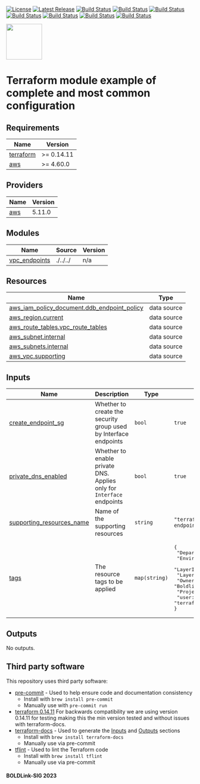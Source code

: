 [![License](https://img.shields.io/badge/License-Apache-blue.svg)](https://github.com/boldlink/terraform-aws-vpc-endpoints/blob/main/LICENSE)
[![Latest Release](https://img.shields.io/github/release/boldlink/terraform-aws-vpc-endpoints.svg)](https://github.com/boldlink/terraform-aws-vpc-endpoints/releases/latest)
[![Build Status](https://github.com/boldlink/terraform-aws-vpc-endpoints/actions/workflows/update.yaml/badge.svg)](https://github.com/boldlink/terraform-aws-vpc-endpoints/actions)
[![Build Status](https://github.com/boldlink/terraform-aws-vpc-endpoints/actions/workflows/release.yaml/badge.svg)](https://github.com/boldlink/terraform-aws-vpc-endpoints/actions)
[![Build Status](https://github.com/boldlink/terraform-aws-vpc-endpoints/actions/workflows/pre-commit.yaml/badge.svg)](https://github.com/boldlink/terraform-aws-vpc-endpoints/actions)
[![Build Status](https://github.com/boldlink/terraform-aws-vpc-endpoints/actions/workflows/pr-labeler.yaml/badge.svg)](https://github.com/boldlink/terraform-aws-vpc-endpoints/actions)
[![Build Status](https://github.com/boldlink/terraform-aws-vpc-endpoints/actions/workflows/module-examples-tests.yaml/badge.svg)](https://github.com/boldlink/terraform-aws-vpc-endpoints/actions)
[![Build Status](https://github.com/boldlink/terraform-aws-vpc-endpoints/actions/workflows/checkov.yaml/badge.svg)](https://github.com/boldlink/terraform-aws-vpc-endpoints/actions)
[![Build Status](https://github.com/boldlink/terraform-aws-vpc-endpoints/actions/workflows/auto-badge.yaml/badge.svg)](https://github.com/boldlink/terraform-aws-vpc-endpoints/actions)

[<img src="https://avatars.githubusercontent.com/u/25388280?s=200&v=4" width="96"/>](https://boldlink.io)

# Terraform module example of complete and most common configuration

<!-- BEGINNING OF PRE-COMMIT-TERRAFORM DOCS HOOK -->
## Requirements

| Name | Version |
|------|---------|
| <a name="requirement_terraform"></a> [terraform](#requirement\_terraform) | >= 0.14.11 |
| <a name="requirement_aws"></a> [aws](#requirement\_aws) | >= 4.60.0 |

## Providers

| Name | Version |
|------|---------|
| <a name="provider_aws"></a> [aws](#provider\_aws) | 5.11.0 |

## Modules

| Name | Source | Version |
|------|--------|---------|
| <a name="module_vpc_endpoints"></a> [vpc\_endpoints](#module\_vpc\_endpoints) | ./../../ | n/a |

## Resources

| Name | Type |
|------|------|
| [aws_iam_policy_document.ddb_endpoint_policy](https://registry.terraform.io/providers/hashicorp/aws/latest/docs/data-sources/iam_policy_document) | data source |
| [aws_region.current](https://registry.terraform.io/providers/hashicorp/aws/latest/docs/data-sources/region) | data source |
| [aws_route_tables.vpc_route_tables](https://registry.terraform.io/providers/hashicorp/aws/latest/docs/data-sources/route_tables) | data source |
| [aws_subnet.internal](https://registry.terraform.io/providers/hashicorp/aws/latest/docs/data-sources/subnet) | data source |
| [aws_subnets.internal](https://registry.terraform.io/providers/hashicorp/aws/latest/docs/data-sources/subnets) | data source |
| [aws_vpc.supporting](https://registry.terraform.io/providers/hashicorp/aws/latest/docs/data-sources/vpc) | data source |

## Inputs

| Name | Description | Type | Default | Required |
|------|-------------|------|---------|:--------:|
| <a name="input_create_endpoint_sg"></a> [create\_endpoint\_sg](#input\_create\_endpoint\_sg) | Whether to create the security group used by Interface endpoints | `bool` | `true` | no |
| <a name="input_private_dns_enabled"></a> [private\_dns\_enabled](#input\_private\_dns\_enabled) | Whether to enable private DNS. Applies only for `Interface` endpoints | `bool` | `true` | no |
| <a name="input_supporting_resources_name"></a> [supporting\_resources\_name](#input\_supporting\_resources\_name) | Name of the supporting resources | `string` | `"terraform-aws-vpc-endpoints"` | no |
| <a name="input_tags"></a> [tags](#input\_tags) | The resource tags to be applied | `map(string)` | <pre>{<br>  "Department": "DevOps",<br>  "Environment": "example",<br>  "LayerId": "Example",<br>  "LayerName": "Example",<br>  "Owner": "Boldlink",<br>  "Project": "Examples",<br>  "user::CostCenter": "terraform-registry"<br>}</pre> | no |

## Outputs

No outputs.
<!-- END OF PRE-COMMIT-TERRAFORM DOCS HOOK -->

## Third party software
This repository uses third party software:
* [pre-commit](https://pre-commit.com/) - Used to help ensure code and documentation consistency
  * Install with `brew install pre-commit`
  * Manually use with `pre-commit run`
* [terraform 0.14.11](https://releases.hashicorp.com/terraform/0.14.11/) For backwards compatibility we are using version 0.14.11 for testing making this the min version tested and without issues with terraform-docs.
* [terraform-docs](https://github.com/segmentio/terraform-docs) - Used to generate the [Inputs](#Inputs) and [Outputs](#Outputs) sections
  * Install with `brew install terraform-docs`
  * Manually use via pre-commit
* [tflint](https://github.com/terraform-linters/tflint) - Used to lint the Terraform code
  * Install with `brew install tflint`
  * Manually use via pre-commit

#### BOLDLink-SIG 2023
